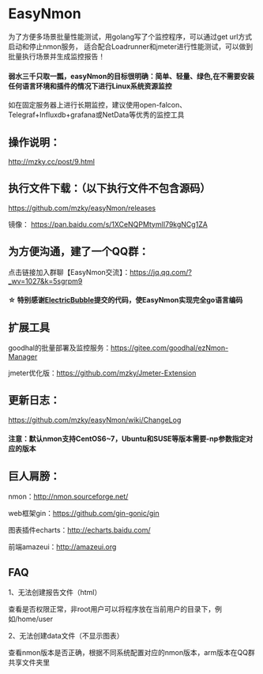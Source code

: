 
#
# EasyNmon

为了方便多场景批量性能测试，用golang写了个监控程序，可以通过get url方式启动和停止nmon服务，
适合配合Loadrunner和jmeter进行性能测试，可以做到批量执行场景并生成监控报告！

#### 弱水三千只取一瓢，easyNmon的目标很明确：简单、轻量、绿色,在不需要安装任何语言环境和插件的情况下进行Linux系统资源监控
如在固定服务器上进行长期监控，建议使用open-falcon、Telegraf+Influxdb+grafana或NetData等优秀的监控工具

##
## 操作说明：

http://mzky.cc/post/9.html

##
## 执行文件下载：（以下执行文件不包含源码）
https://github.com/mzky/easyNmon/releases

镜像：
https://pan.baidu.com/s/1XCeNQPMtymlI79kgNCg1ZA

##
## 为方便沟通，建了一个QQ群：
点击链接加入群聊【EasyNmon交流】：https://jq.qq.com/?_wv=1027&k=5sgrpm9

#### ☆ 特别感谢[ElectricBubble](https://github.com/ElectricBubble)提交的代码，使EasyNmon实现完全go语言编码


##
## 扩展工具

goodhal的批量部署及监控服务：https://gitee.com/goodhal/ezNmon-Manager

jmeter优化版：https://github.com/mzky/Jmeter-Extension

##
## 更新日志：

https://github.com/mzky/easyNmon/wiki/ChangeLog

#### 注意：默认nmon支持CentOS6~7，Ubuntu和SUSE等版本需要-np参数指定对应的版本

## 巨人肩膀：

nmon：http://nmon.sourceforge.net/

web框架gin：https://github.com/gin-gonic/gin

图表插件echarts：http://echarts.baidu.com/

前端amazeui：http://amazeui.org



## FAQ
1、无法创建报告文件（html）

查看是否权限正常，非root用户可以将程序放在当前用户的目录下，例如/home/user

2、无法创建data文件（不显示图表）

查看nmon版本是否正确，根据不同系统配置对应的nmon版本，arm版本在QQ群共享文件夹里

